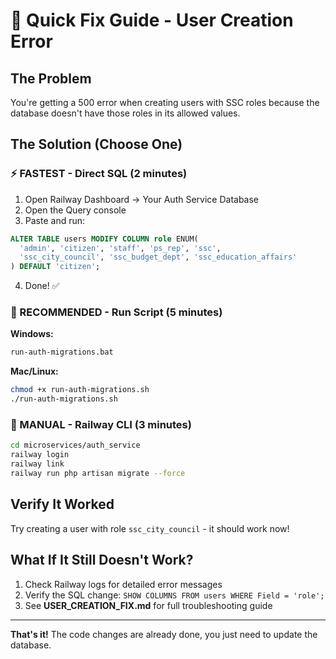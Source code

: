 # 🚀 Quick Fix Guide - User Creation Error

## The Problem

You're getting a 500 error when creating users with SSC roles because the database doesn't have those roles in its allowed values.

## The Solution (Choose One)

### ⚡ FASTEST - Direct SQL (2 minutes)

1. Open Railway Dashboard → Your Auth Service Database
2. Open the Query console
3. Paste and run:

```sql
ALTER TABLE users MODIFY COLUMN role ENUM(
  'admin', 'citizen', 'staff', 'ps_rep', 'ssc',
  'ssc_city_council', 'ssc_budget_dept', 'ssc_education_affairs'
) DEFAULT 'citizen';
```

4. Done! ✅

### 🔧 RECOMMENDED - Run Script (5 minutes)

**Windows:**

```bash
run-auth-migrations.bat
```

**Mac/Linux:**

```bash
chmod +x run-auth-migrations.sh
./run-auth-migrations.sh
```

### 📝 MANUAL - Railway CLI (3 minutes)

```bash
cd microservices/auth_service
railway login
railway link
railway run php artisan migrate --force
```

## Verify It Worked

Try creating a user with role `ssc_city_council` - it should work now!

## What If It Still Doesn't Work?

1. Check Railway logs for detailed error messages
2. Verify the SQL change: `SHOW COLUMNS FROM users WHERE Field = 'role';`
3. See **USER_CREATION_FIX.md** for full troubleshooting guide

---

**That's it!** The code changes are already done, you just need to update the database.
